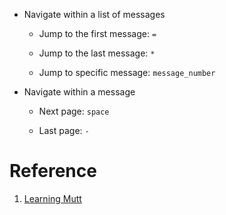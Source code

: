 - Navigate within a list of messages

  - Jump to the first message: `=`

  - Jump to the last message: `*`

  - Jump to specific message: `message_number`

- Navigate within a message

  - Next page: `space`

  - Last page: `-`



# Reference

1. [Learning Mutt](https://www.ucolick.org/~lharden/learnmutt.html)

